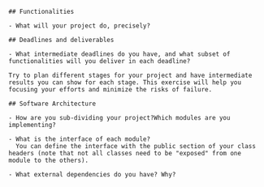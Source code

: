     ## Functionalities

    - What will your project do, precisely?

    ## Deadlines and deliverables

    - What intermediate deadlines do you have, and what subset of functionalities will you deliver in each deadline?

    Try to plan different stages for your project and have intermediate results you can show for each stage. This exercise will help you focusing your efforts and minimize the risks of failure.

    ## Software Architecture

    - How are you sub-dividing your project?Which modules are you implementing?

    - What is the interface of each module?
      You can define the interface with the public section of your class headers (note that not all classes need to be "exposed" from one module to the others).

    - What external dependencies do you have? Why?
